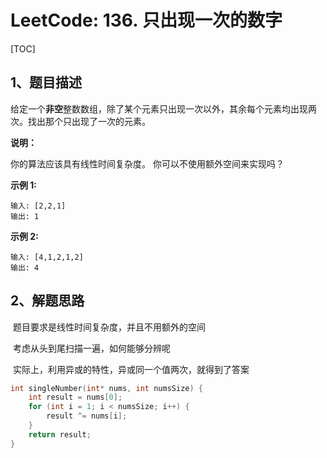 # LeetCode: 136. 只出现一次的数字

[TOC]

## 1、题目描述



​	给定一个**非空**整数数组，除了某个元素只出现一次以外，其余每个元素均出现两次。找出那个只出现了一次的元素。

**说明：**

你的算法应该具有线性时间复杂度。 你可以不使用额外空间来实现吗？

**示例 1:**

```
输入: [2,2,1]
输出: 1
```

**示例 2:**

```
输入: [4,1,2,1,2]
输出: 4
```



## 2、解题思路

​	题目要求是线性时间复杂度，并且不用额外的空间

​	考虑从头到尾扫描一遍，如何能够分辨呢

​	实际上，利用异或的特性，异或同一个值两次，就得到了答案

```c
int singleNumber(int* nums, int numsSize) {
    int result = nums[0];
    for (int i = 1; i < numsSize; i++) {
        result ^= nums[i];
    }
    return result;
}
```


